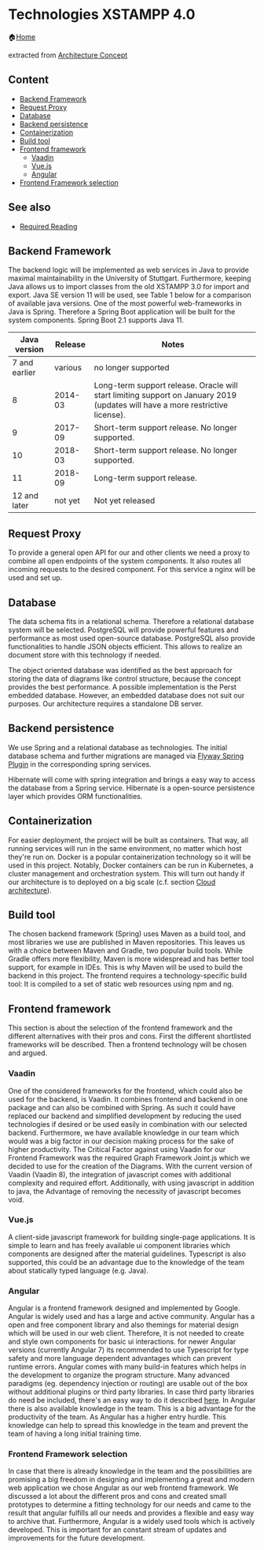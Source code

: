 Technologies XSTAMPP 4.0
========================

:house:[Home](README.md)

extracted from [Architecture Concept](architecture-description.md)

Content
-------
* [Backend Framework](#backend-framework)
* [Request Proxy](#request-proxy)
* [Database](#database)
* [Backend persistence](#backend-perstistence)
* [Containerization](#containerization)
* [Build tool](#build-tool)
* [Frontend framework](#frontend-framework)
    + [Vaadin](#vaadin)
    + [Vue.js](#vue.js)
    + [Angular](#angular)
* [Frontend Framework selection](#frontend-framework-selection)


See also
--------
* [Required Reading](required-reading.md)



Backend Framework
-----------------
The backend logic will be implemented as web services in Java to provide maximal maintainability in the University of Stuttgart. Furthermore, keeping Java allows us to import classes from the old XSTAMPP 3.0 for import and export. Java SE version 11 will be used, see Table 1 below for a comparison of available java versions.
One of the most powerful web-frameworks in Java is Spring. Therefore a Spring Boot application will be built for the system components. Spring Boot 2.1 supports Java 11.

| Java version  | Release | Notes                                                                                                                         |
|---------------|---------|-------------------------------------------------------------------------------------------------------------------------------|
| 7 and earlier | various | no longer supported                                                                                                           |
| 8             | 2014-03 | Long-term support release. Oracle will start limiting support on January 2019 (updates will have a more restrictive license). |
| 9             | 2017-09 | Short-term support release. No longer supported.                                                                              |
| 10            | 2018-03 | Short-term support release. No longer supported.                                                                              |
| 11            | 2018-09 | Long-term support release.                                                                                                    |
| 12 and later  | not yet | Not yet released                                                                                                              |
Request Proxy
-------------
To provide a general open API for our and other clients we need a proxy to combine all open endpoints of the system components. It also routes all incoming requests to the desired component. For this service a nginx will be used and set up.

Database
--------
The data schema fits in a relational schema. Therefore a relational database system will be selected. PostgreSQL will provide powerful features and performance as most used open-source database. PostgreSQL also provide functionalities to handle JSON objects efficient. This allows to realize an document store with this technology if needed.

The object oriented database was identified as the best approach for storing the data of diagrams like control structure, because the concept provides the best performance. A possible implementation is the Perst embedded database. However, an embedded database does not suit our purposes. Our architecture requires a standalone DB server.

Backend persistence
-------------------
We use Spring and a relational database as technologies. The initial database schema and further migrations are managed via [Flyway Spring Plugin](required-reading.md) in the corresponding spring services.

Hibernate will come with spring integration and brings a easy way to access the database from a Spring service. Hibernate is a open-source persistence layer which provides ORM functionalities.

Containerization
----------------
For easier deployment, the project will be built as containers. That way, all running services will run in the same environment, no matter which host they're run on. Docker is a popular containerization technology so it will be used in this project. Notably, Docker containers can be run in Kubernetes, a cluster management and orchestration system. This will turn out handy if our architecture is to deployed on a big scale (c.f. section [Cloud architecture](architecture-description.md/#cloud-architecture)).

Build tool
----------
The chosen backend framework (Spring) uses Maven as a build tool, and most libraries we use are published in Maven repositories. This leaves us with a choice between Maven and Gradle, two popular build tools.
While Gradle offers more flexibility, Maven is more widespread and has better tool support, for example in IDEs. This is why Maven will be used to build the backend in this project.
The frontend requires a technology-specific build tool: It is compiled to a set of static web resources using npm and ng.

Frontend framework
------------------
This section is about the selection of the frontend framework and the different alternatives with their pros and cons. First the different shortlisted frameworks will be described. Then a frontend technology will be chosen and argued.

### Vaadin
One of the considered frameworks for the frontend, which could also be used for the backend, is Vaadin. It combines frontend and backend in one package and can also be combined with Spring. As such it could have replaced our backend and simplified development by reducing the used technologies if desired or be used easily in combination with our selected backend. Furthermore, we have available knowledge in our team which would was a big factor in our decision making process for the sake of higher productivity.
The Critical Factor against using Vaadin for our Frontend Framework was the required Graph Framework Joint.js which we decided to use for the creation of the Diagrams. With the current version of Vaadin (Vaadin 8), the integration of javascript comes with additional complexity and required effort. Additionally, with using javascript in addition to java, the Advantage of removing the necessity of javascript becomes void.

### Vue.js
A client-side javascript framework for building single-page applications. It is simple to learn and has freely available ui component libraries which components are designed after the material guidelines. Typescript is also supported, this could be an advantage due to the knowledge of the team about statically typed language (e.g. Java). 

### Angular
Angular is a frontend framework designed and implemented by Google. Angular is widely used and has a large and active community. Angular has a open and free component library and also themings for material design which will be used in our web client. Therefore, it is not needed to create and style own components for basic ui interactions. for newer Angular versions (currently Angular 7) its recommended to use Typescript for type safety and more language dependent advantages which can prevent runtime errors.
Angular comes with many build-in features which helps in the development to organize the program structure. Many advanced paradigms (eg. dependency injection or routing) are usable out of the box without additional plugins or third party libraries.
In case third party libraries do need be included, there's an easy way to do it described [here](#using-third-party-libraries).
In Angular there is also available knowledge in the team. This is a big advantage for the productivity of the team. As Angular has a higher entry hurdle. This knowledge can help to spread this knowledge in the team and prevent the team of having a long initial training time.

### Frontend Framework selection
In case that there is already knowledge in the team and the possibilities are promising a big freedom in designing and implementing a great and modern web application we chose Angular as our web frontend framework. We discussed a lot about the different pros and cons and created small prototypes to determine a fitting technology for our needs and came to the result that angular fulfills all our needs and provides a flexible and easy way to archive that. Furthermore, Angular is a widely used tools which is actively developed. This is important for an constant stream of updates and improvements for the future development.
